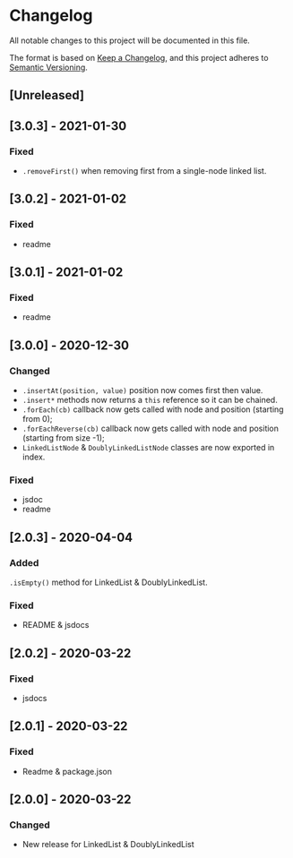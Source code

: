 # Changelog
All notable changes to this project will be documented in this file.

The format is based on [Keep a Changelog](https://keepachangelog.com/en/1.0.0/),
and this project adheres to [Semantic Versioning](https://semver.org/spec/v2.0.0.html).

## [Unreleased]

## [3.0.3] - 2021-01-30

### Fixed
- `.removeFirst()` when removing first from a single-node linked list.

## [3.0.2] - 2021-01-02

### Fixed
- readme

## [3.0.1] - 2021-01-02

### Fixed
- readme

## [3.0.0] - 2020-12-30
### Changed
- `.insertAt(position, value)` position now comes first then value.
- `.insert*` methods now returns a `this` reference so it can be chained.
- `.forEach(cb)` callback now gets called with node and position (starting from 0);
- `.forEachReverse(cb)` callback now gets called with node and position (starting from size -1);
- `LinkedListNode` & `DoublyLinkedListNode` classes are now exported in index.

### Fixed
- jsdoc
- readme

## [2.0.3] - 2020-04-04
### Added
`.isEmpty()` method for LinkedList & DoublyLinkedList.

### Fixed
- README & jsdocs

## [2.0.2] - 2020-03-22
### Fixed
- jsdocs

## [2.0.1] - 2020-03-22
### Fixed
- Readme & package.json

## [2.0.0] - 2020-03-22
### Changed
- New release for LinkedList & DoublyLinkedList
